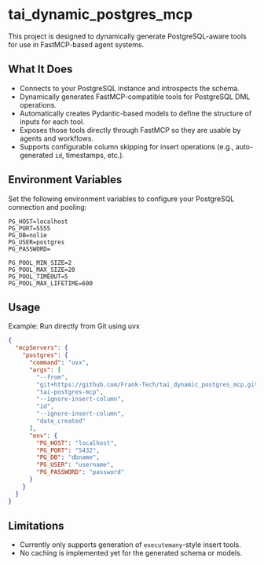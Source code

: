 # tai_dynamic_postgres_mcp

This project is designed to dynamically generate PostgreSQL-aware tools for use in FastMCP-based agent systems.

## What It Does

- Connects to your PostgreSQL instance and introspects the schema.
- Dynamically generates FastMCP-compatible tools for PostgreSQL DML operations.
- Automatically creates Pydantic-based models to define the structure of inputs for each tool.
- Exposes those tools directly through FastMCP so they are usable by agents and workflows.
- Supports configurable column skipping for insert operations (e.g., auto-generated `id`, timestamps, etc.).

## Environment Variables

Set the following environment variables to configure your PostgreSQL connection and pooling:

```env
PG_HOST=localhost  
PG_PORT=5555  
PG_DB=nolie  
PG_USER=postgres  
PG_PASSWORD=

PG_POOL_MIN_SIZE=2  
PG_POOL_MAX_SIZE=20  
PG_POOL_TIMEOUT=5  
PG_POOL_MAX_LIFETIME=600
```

## Usage

Example: Run directly from Git using uvx

```json
{
  "mcpServers": {
    "postgres": {
      "command": "uvx",
      "args": [
        "--from",
        "git+https://github.com/Frank-Tech/tai_dynamic_postgres_mcp.git",
        "tai-postgres-mcp",
        "--ignore-insert-column",
        "id",
        "--ignore-insert-column",
        "date_created"
      ],
      "env": {
        "PG_HOST": "localhost",
        "PG_PORT": "5432",
        "PG_DB": "dbname",
        "PG_USER": "username",
        "PG_PASSWORD": "password"
      }
    }
  }
}

```

## Limitations

- Currently only supports generation of `executemany`-style insert tools.
- No caching is implemented yet for the generated schema or models.

